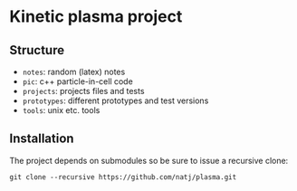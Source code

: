 # Kinetic plasma project

## Structure
- `notes`: random (latex) notes 
- `pic`: c++ particle-in-cell code 
- `projects`: projects files and tests
- `prototypes`: different prototypes and test versions
- `tools`: unix etc. tools


## Installation

The project depends on submodules so be sure to issue a recursive clone:
```
git clone --recursive https://github.com/natj/plasma.git
```


